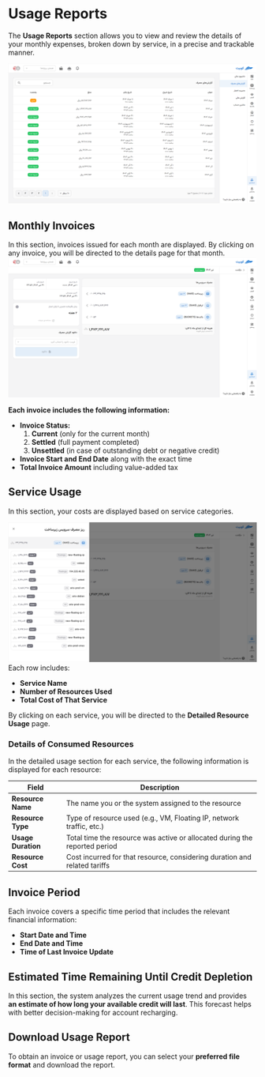 # Usage Reports

The **Usage Reports** section allows you to view and review the details of your monthly expenses, broken down by service, in a precise and trackable manner.

![Accounting: usage report](img/usage-report-overview.png)

## Monthly Invoices

In this section, invoices issued for each month are displayed. By clicking on any invoice, you will be directed to the details page for that month.
![Accounting: usage report details](img/usage-report-details.png)

**Each invoice includes the following information:**

- **Invoice Status:**
  1. **Current** (only for the current month)
  2. **Settled** (full payment completed)
  3. **Unsettled** (in case of outstanding debt or negative credit)
- **Invoice Start and End Date** along with the exact time
- **Total Invoice Amount** including value-added tax

## Service Usage

In this section, your costs are displayed based on service categories.

![Accounting: usage report details](img/usage-report-service-details.png)
Each row includes:

- **Service Name**
- **Number of Resources Used**
- **Total Cost of That Service**

By clicking on each service, you will be directed to the **Detailed Resource Usage** page.

### Details of Consumed Resources

In the detailed usage section for each service, the following information is displayed for each resource:

| Field              | Description                                                                |
| ------------------ | -------------------------------------------------------------------------- |
| **Resource Name**  | The name you or the system assigned to the resource                        |
| **Resource Type**  | Type of resource used (e.g., VM, Floating IP, network traffic, etc.)       |
| **Usage Duration** | Total time the resource was active or allocated during the reported period |
| **Resource Cost**  | Cost incurred for that resource, considering duration and related tariffs  |

## Invoice Period

Each invoice covers a specific time period that includes the relevant financial information:

- **Start Date and Time**
- **End Date and Time**
- **Time of Last Invoice Update**

## Estimated Time Remaining Until Credit Depletion

In this section, the system analyzes the current usage trend and provides **an estimate of how long your available credit will last**. This forecast helps with better decision-making for account recharging.

## Download Usage Report

To obtain an invoice or usage report, you can select your **preferred file format** and download the report.
